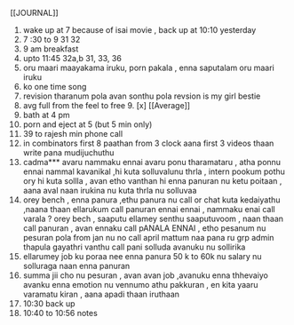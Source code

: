 [[JOURNAL]]
1. wake up at 7 because of isai movie , back up at  10:10 yesterday
2. 7 :30 to 9 31 32 
3. 9 am breakfast
4. upto 11:45   32a,b 31, 33,  36 
5. oru maari maayakama iruku, porn pakala , enna saputalam oru maari iruku
6. ko  one time song
7. revision  tharanum pola avan sonthu pola revsion is my girl bestie
8. avg full from the feel to free 
	9. [x] [[Average]]
9. bath at 4 pm 
10. porn and eject at 5 (but 5 min only)
11. 39 to rajesh min phone call
12. in combinators first 8 paathan from 3 clock aana  first 3 videos thaan write pana mudijuchuthu
13. cadma*** avaru nammaku ennai avaru ponu tharamataru , atha ponnu ennai nammal kavanikal ,hi kuta solluvalunu thrla , intern pookum pothu ory hi kuta sollla , avan etho vanthan hi enna panuran nu ketu poitaan , aana aval naan irukina nu kuta thrla nu solluvaa
14. orey bench , enna panura ,ethu panura nu call or chat kuta kedaiyathu ,naana thaan ellarukum call panuran ennai ennai , nammaku enai call varala ? orey bech , saaputu ellamey senthu saaputuvoom , naan thaan call panuran , avan ennaku call pANALA ENNAI , etho pesanum nu pesuran pola from jan nu no call april mattum naa pana ru grp admin thapula gayathri vanthu call pani solluda avanuku nu sollirika
15. ellarumey job ku poraa nee enna panura 50 k to 60k nu salary nu solluraga naan enna panuran 
16. summa jii cho nu pesuran , avan avan job ,avanuku enna thhevaiyo avanku enna emotion nu vennumo athu pakkuran , en kita yaaru varamatu kiran , aana apadi thaan iruthaan 
17. 10:30 back up 
18. 10:40 to 10:56 notes 